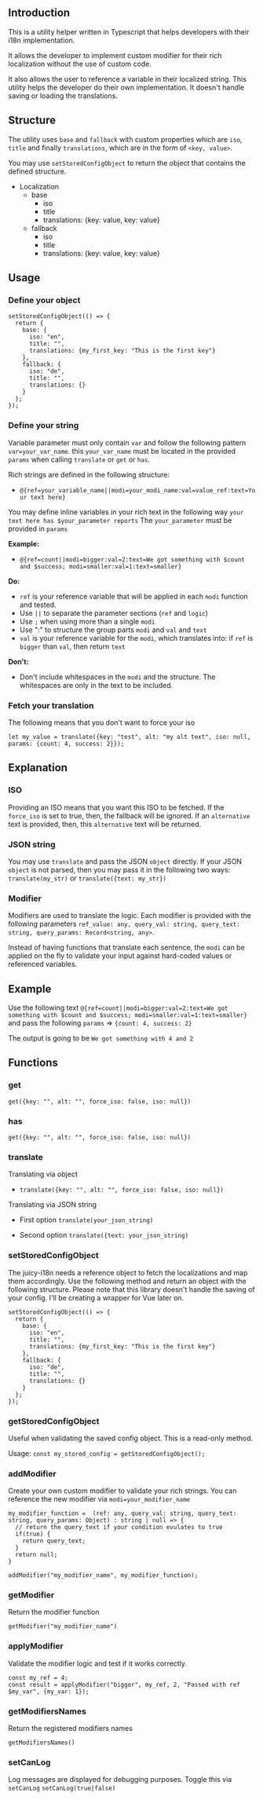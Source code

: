 ## Introduction

This is a utility helper written in Typescript that helps developers with their i18n implementation.

It allows the developer to implement custom modifier for their rich localization without the use of custom code.

It also allows the user to reference a variable in their localized string. This utility helps the developer do their own implementation. It doesn't handle saving or loading the translations.

## Structure 

The utility uses `base` and `fallback` with custom properties which are `iso`, `title` and finally `translations`, which are in the form of `<key, value>`. 

You may use `setStoredConfigObject` to return the object that contains the defined structure.

- Localization
  - base
    - iso
    - title
    - translations: {key: value, key: value}
  - fallback
    - iso
    - title
    - translations: {key: value, key: value}


## Usage

### Define your object

````
setStoredConfigObject(() => {
  return {
    base: {
      iso: "en",
      title: "",
      translations: {my_first_key: "This is the first key"}
    },
    fallback: {
      iso: "de",
      title: "",
      translations: {}
    }
  };
});
````

### Define your string

Variable parameter must only contain `var` and follow the following pattern `var=your_var_name`. this `your_var_name` must be located in the provided `params` when calling `translate` or `get` or `has`.

Rich strings are defined in the following structure: 
- `@{ref=your_variable_name||modi=your_modi_name:val=value_ref:text=Your text here}`

You may define inline variables in your rich text in the following way `your text here has $your_parameter reports` The `your_parameter` must be provided in `params`

**Example:**
- `@{ref=count||modi=bigger:val=2:text=We got something with $count and $success; modi=smaller:val=1:text=smaller}`

**Do:** 
- `ref` is your reference variable that will be applied in each `modi` function and tested.
- Use `||` to separate the parameter sections (`ref` and `logic`)
- Use `;` when using more than a single `modi`
- Use ":" to structure the group parts `modi` and `val` and `text`
- `val` is your reference variable for the `modi`, which translates into: if `ref` is `bigger` than `val`, then return `text` 

**Don't:**
- Don't include whitespaces in the `modi` and the structure. The whitespaces are only in the text to be included.

### Fetch your translation

The following means that you don't want to force your iso
````
let my_value = translate({key: "test", alt: "my alt text", iso: null, params: {count: 4, success: 2}});
````

## Explanation

### ISO

Providing an ISO means that you want this ISO to be fetched. If the `force_iso` is set to true, then, the fallback will be ignored. If an `alternative` text is provided, then, this `alternative` text will be returned.

### JSON string

You may use `translate` and pass the JSON `object` directly. If your JSON `object` is not parsed, then you may pass it in the following two ways: `translate(my_str)` or `translate({text: my_str})`


### Modifier

Modifiers are used to translate the logic. Each modifier is provided with the following parameters `ref_value: any, query_val: string, query_text: string, query_params: Record<string, any>`. 

Instead of having functions that translate each sentence, the `modi` can be applied on the fly to validate your input against hard-coded values or referenced variables.

## Example 

Use the following text `@{ref=count||modi=bigger:val=2:text=We got something with $count and $success; modi=smaller:val=1:text=smaller}` and pass the following `params` => `{count: 4, success: 2}`

The output is going to be `We got something with 4 and 2`


## Functions

### get 

`get({key: "", alt: "", force_iso: false, iso: null})`

### has

`get({key: "", alt: "", force_iso: false, iso: null})`

### translate

Translating via object

- `translate({key: "", alt: "", force_iso: false, iso: null})`

Translating via JSON string 

- First option
`translate(your_json_string)`

- Second option
`translate({text: your_json_string)`

### setStoredConfigObject

The juicy-i18n needs a reference object to fetch the localizations and map them accordingly. Use the following method and return an object with the following structure. Please note that this library doesn't handle the saving of your config. I'll be creating a wrapper for Vue later on.

````
setStoredConfigObject(() => {
  return {
    base: {
      iso: "en",
      title: "",
      translations: {my_first_key: "This is the first key"}
    },
    fallback: {
      iso: "de",
      title: "",
      translations: {}
    }
  };
});
````

### getStoredConfigObject

Useful when validating the saved config object. This is a read-only method.

Usage: `const my_stored_config = getStoredConfigObject();`


### addModifier

Create your own custom modifier to validate your rich strings. You can reference the new modifier via `modi=your_modifier_name`

````
my_modifier_function =  (ref: any, query_val: string, query_text: string, query_params: Object) : string | null => {
  // return the query_text if your condition evulates to true
  if(true) {
    return query_text;
  }
  return null;
}

addModifier("my_modifier_name", my_modifier_function);
````

### getModifier

Return the modifier function

`getModifier("my_modifier_name")`

### applyModifier 

Validate the modifier logic and test if it works correctly.

````
const my_ref = 4;
const result = applyModifier("bigger", my_ref, 2, "Passed with ref $my_var", {my_var: 1});
````

### getModifiersNames

Return the registered modifiers names 

`getModifiersNames()`


### setCanLog

Log messages are displayed for debugging purposes. Toggle this via `setCanLog`
`setCanLog(true|false)`


